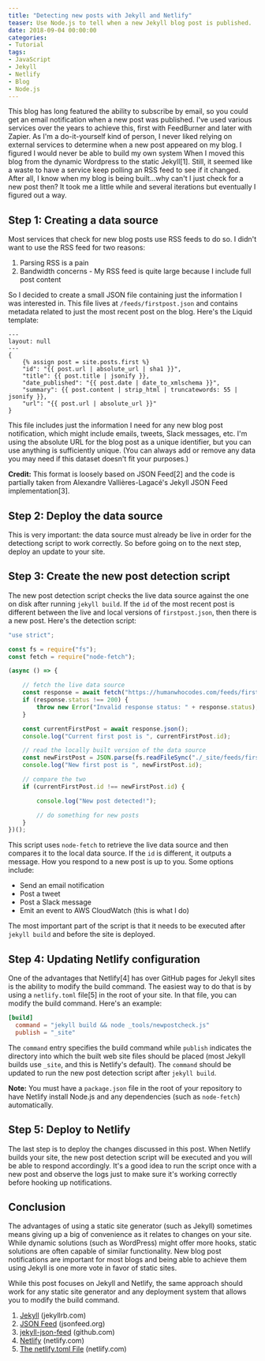 ```yaml
---
title: "Detecting new posts with Jekyll and Netlify"
teaser: Use Node.js to tell when a new Jekyll blog post is published.
date: 2018-09-04 00:00:00
categories:
- Tutorial
tags:
- JavaScript
- Jekyll
- Netlify
- Blog
- Node.js
---
```


This blog has long featured the ability to subscribe by email, so you could get an email notification when a new post was published. I've used various services over the years to achieve this, first with FeedBurner and later with Zapier. As I'm a do-it-yourself kind of person, I never liked relying on external services to determine when a new post appeared on my blog. I figured I would never be able to build my own system When I moved this blog from the dynamic Wordpress to the static Jekyll[1]. Still, it seemed like a waste to have a service keep polling an RSS feed to see if it changed. After all, I know when my blog is being built...why can't I just check for a new post then? It took me a little while and several iterations but eventually I figured out a way.

## Step 1: Creating a data source

Most services that check for new blog posts use RSS feeds to do so. I didn't want to use the RSS feed for two reasons:

1. Parsing RSS is a pain
2. Bandwidth concerns - My RSS feed is quite large because I include full post content

So I decided to create a small JSON file containing just the information I was interested in. This file lives at `/feeds/firstpost.json` and contains metadata related to just the most recent post on the blog. Here's the Liquid template:

```
---
layout: null
---
{
    {% assign post = site.posts.first %}
    "id": "{{ post.url | absolute_url | sha1 }}",
    "title": {{ post.title | jsonify }},
    "date_published": "{{ post.date | date_to_xmlschema }}",
    "summary": {{ post.content | strip_html | truncatewords: 55 | jsonify }},
    "url": "{{ post.url | absolute_url }}"
}
```

This file includes just the information I need for any new blog post notification, which might include emails, tweets, Slack messages, etc. I'm using the absolute URL for the blog post as a unique identifier, but you can use anything is sufficiently unique. (You can always add or remove any data you may need if this dataset doesn't fit your purposes.)

**Credit:** This format is loosely based on JSON Feed[2] and the code is partially taken from Alexandre Vallières-Lagacé's Jekyll JSON Feed implementation[3].

## Step 2: Deploy the data source

This is very important: the data source must already be live in order for the detectiong script to work correctly. So before going on to the next step, deploy an update to your site.

## Step 3: Create the new post detection script

The new post detection script checks the live data source against the one on disk after running `jekyll build`. If the `id` of the most recent post is different between the live and local versions of `firstpost.json`, then there is a new post. Here's the detection script:

```js
"use strict";

const fs = require("fs");
const fetch = require("node-fetch");

(async () => {

    // fetch the live data source
    const response = await fetch("https://humanwhocodes.com/feeds/firstpost.json");
    if (response.status !== 200) {
        throw new Error("Invalid response status: " + response.status);
    }

    const currentFirstPost = await response.json();
    console.log("Current first post is ", currentFirstPost.id);

    // read the locally built version of the data source
    const newFirstPost = JSON.parse(fs.readFileSync("./_site/feeds/firstpost.json", { encoding: "utf8" }));
    console.log("New first post is ", newFirstPost.id);

    // compare the two
    if (currentFirstPost.id !== newFirstPost.id) {

        console.log("New post detected!");

        // do something for new posts
    }
})();
```

This script uses `node-fetch` to retrieve the live data source and then compares it to the local data source. If the `id` is different, it outputs a message. How you respond to a new post is up to you. Some options include:

* Send an email notification
* Post a tweet
* Post a Slack message
* Emit an event to AWS CloudWatch (this is what I do)

The most important part of the script is that it needs to be executed after `jekyll build` and before the site is deployed.

## Step 4: Updating Netlify configuration

One of the advantages that Netlify[4] has over GitHub pages for Jekyll sites is the ability to modify the build command. The easiest way to do that is by using a `netlify.toml` file[5] in the root of your site. In that file, you can modify the build command. Here's an example:

```toml
[build]
  command = "jekyll build && node _tools/newpostcheck.js"
  publish = "_site"
```

The `command` entry specifies the build command while `publish` indicates the directory into which the built web site files should be placed (most Jekyll builds use `_site`, and this is Netlify's default). The `command` should be updated to run the new post detection script after `jekyll build`.

**Note:** You must have a `package.json` file in the root of your repository to have Netlify install Node.js and any dependencies (such as `node-fetch`) automatically.

## Step 5: Deploy to Netlify

The last step is to deploy the changes discussed in this post. When Netlify builds your site, the new post detection script will be executed and you will be able to respond accordingly. It's a good idea to run the script once with a new post and observe the logs just to make sure it's working correctly before hooking up notifications.

## Conclusion

The advantages of using a static site generator (such as Jekyll) sometimes means giving up a big of convenience as it relates to changes on your site. While dynamic solutions (such as WordPress) might offer more hooks, static solutions are often capable of similar functionality. New blog post notifications are important for most blogs and being able to achieve them using Jekyll is one more vote in favor of static sites.

While this post focuses on Jekyll and Netlify, the same approach should work for any static site generator and any deployment system that allows you to modify the build command. 


1. [Jekyll](https://jekyllrb.com/) (jekyllrb.com)
1. [JSON Feed](https://jsonfeed.org) (jsonfeed.org)
1. [jekyll-json-feed](https://github.com/vallieres/jekyll-json-feed) (github.com)
2. [Netlify](https://netlify.com) (netlify.com)
3. [The netlify.toml File](https://www.netlify.com/docs/netlify-toml-reference/) (netlify.com)
